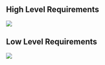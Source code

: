 ## High Level Requirements
![](https://github.com/gauri2323/M2-Embedded_Temperature_Measurement_System/blob/main/6_ImagesAndVideos/BHLR.png?raw=true)


## Low Level Requirements
![](https://github.com/gauri2323/M2-Embedded_Temperature_Measurement_System/blob/main/6_ImagesAndVideos/BLLR.png?raw=true)
